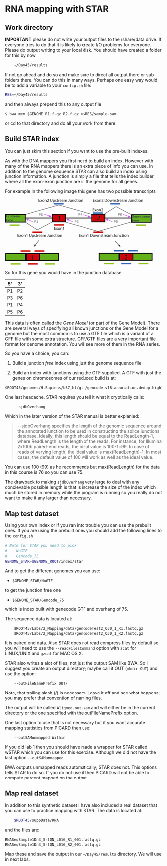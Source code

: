 # RNA mapping with STAR

## Work directory

__IMPORTANT__ please do not write your output files to the /share/data drive. If everyone tries to do that it is likely to create I/O problems for everyone. Please do output writing to your local disk. You should have created a folder for this by now

```bash
    ~/Day45/results
```

If not go ahead and do so and make sure to direct all output there or sub folders there. You can do this in many ways. Perhaps one easy way would be to add a variable to your `config.sh` file:

```bash
RES=~/Day45/results
```

and then always prepend this to any output file

```
$ bwa mem $GENOME R1.f.gz R2.f.gz >$RES/sample.sam
```

or cd to that directory and do all your work from there.
 
 
## Build STAR index

You can just skim this section if you want to use the pre-built indexes. 

As with the DNA mappers you first need to build an index. However with many of the RNA mappers there is an extra piece of info you can use. In addition to the genome sequence STAR can also build an index using junction information. A junction is simply a file that tells the index builder where all the exon-exon junction are in the genome for all genes.  

For example in the following image this gene has two possible transcripts

![](../images/junctions.png)

So for this gene you would have in the junction database

5' | 3'
---|---
P1 |P2
P3 |P6
P1 |P4
P5 |P6

This data is often called the *Gene Model* (or part of the Gene Model). There are several ways of specifying all known junctions or the Gene Model for a genome but the most common is to use a GTF file which is a variant of a GFF file with some extra structure. GFF/GTF files are a very important file format for genome annotation. You will see more of them in the RNA series.

So you have a choice, you can:

1) Build a junction _free_ index using just the genome sequence file 

2) Build an index with junctions using the GTF supplied. A GTF with just the genes on chromosomes of our reduced build is at:

```
$ROOT45/genomes/H.Sapiens/b37_hl/gtf/gencode.v18.annotation.dedup.highlightChr.gtf
```

One last headache. STAR requires you tell it what it cryptically calls:
```
	--sjdbOverhang
```

Which in the later version of the STAR manual is better explanied:
> --sjdbOverhang specifies the length of the genomic sequence around the annotated junction to be used in constructing the splice junctions database. Ideally, this length should be equal to the ReadLength-1, where ReadLength is the length of the reads. For instance, for Illumina 2x100b paired-end reads, the ideal value is 100-1=99. In case of reads of varying length, the ideal value is max(ReadLength)-1. In most cases, the default value of 100 will work as well as the ideal value.

You can use 100 (99) as he recommends but max(ReadLength) for the data in this course is 76 so you can use 75. 

The drawback to making `sjdbOverhang` very large to deal with any concievable possible length is that is increase the size of the index which much be stored in memory while the program is running so you really do not want to make it any larger than necessary.

## Map test dataset

Using your own index or if you ran into trouble you can use the prebuilt ones. If you are using the prebuilt ones you should add the following lines to the `config.sh`
```bash
# Note for STAR you need to pick
#    NoGTF
#    Gencode_75
GENOME_STAR=$GENOME_ROOT/index/star
```

And to get the different genomes you can use:

* `$GENOME_STAR/NoGTF` 

to get the junction free one

* `$GENOME_STAR/Gencode_75` 

which is index built with genecode GTF and overhang of 75.

The sequence data is located at:
```
	$ROOT45/Labs/2_Mapping/data/gencodeTest2_Q30_1_R1.fastq.gz
	$ROOT45/Labs/2_Mapping/data/gencodeTest2_Q30_1_R2.fastq.gz
```

It is paired end data. Also STAR does not read compress files by default so you will need to use the `--readFilesCommand` option with `zcat` for LINUX/UNIX and `gzcat` for MAC OS X.

STAR also writes a alot of files; not just the output SAM like BWA. So I suggest you create an output directory; maybe call it OUT (`mkdir OUT`) and use the option:
```bash
	--outFileNamePrefix OUT/
```

Note, that trailing slash (/) is necessary. Leave it off and see what happens; you may prefer that convention of naming files. 

The output will be called `Aligned.out.sam` and will either be in the current directory or the one specified with the outFileNamePrefix option. 

One last option to use that is not necessary but if you want accurate mapping statistics from PICARD then use:
```
	--outSAMunmapped Within
```

If you did lab 1 then you should have made a wrapper for STAR called wSTAR which you can use for this exercise. Although we did not have the last option `--outSAMunmapped`

BWA outputs unmapped reads automatically; STAR does not. This options tells STAR to do so. If you do not use it then PICARD will not be able to compute percent mapped on the output. 

## Map real dataset

In addition to this synthetic dataset I have also included a real dataset that you can use to practice mapping with STAR. The data is located at:
```bash
	$ROOT45/suppData/RNA
```

and the files are:
```
RNASeqSample1Dn3_SrtQN_L016_R1_001.fastq.gz
RNASeqSample1Dn3_SrtQN_L016_R2_001.fastq.gz
```

Map these and save the output in our `~/Day45/results` directory. We will use in next labs. 

